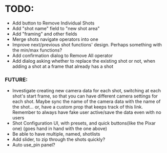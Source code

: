 # TODO:
- Add button to Remove Individual Shots
- Add "shot name" field to "new shot area"
- Add "framing" and other fields
- Merge shots navigate operators into one
- Improve next/previous shot functions' design. Perhaps something with the min/max functions?
- Add confirmation dialog to Remove All operator
- Add dialog asking whether to replace the existing shot or not, when adding a shot at a frame that already has a shot


### FUTURE:
- Investigate creating new camera data for each shot, switching at each shot's start frame, so that you can have different camera settings for each shot. Maybe sync the name of the camera data with the name of the shot... or, have a custom prop that keeps track of this link. Remember to  always have fake user active/save the data even with no users
- Shot Configuration UI, with presets, and quick buttons(like the Pixar one) (goes hand in hand with the one above)
- Be able to have multiple, named, shotlists
- Add slider, to zip through the shots quickly?
- Auto use_pin panel?